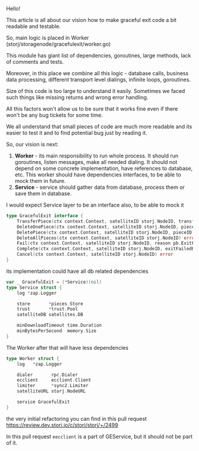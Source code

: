 Hello!

This article is all about our vision how to make graceful exit code a bit readable and testable.

So, main logic is placed in Worker (storj/storagenode/gracefulexit/worker.go)

This module has giant list of dependencies, goroutines, large methods, lack of comments and tests.

Moreover, in this place we combine all this logic - database calls, business data processing, different transport level dialings, infinite loops, goroutines.

Size of this code is too large to understand it easily. Sometimes we faced such things like missing returns and wrong error handling.

All this factors won't allow us to be sure that it works fine even if there won't be any bug tickets for some time.

We all understand that small pieces of code are much more readable and its easier to test it and to find potential bug just by reading it.

So, our vision is next:

1. **Worker** - its main responsibility to run whole process. It should run goroutines, listen messages, make all needed dialing.
It should not depend on some concrete implementation, have references to database, etc.
This worker should have dependencies interfaces, to be able to mock them in future.
2. **Service** - service should gather data from database, process them or save them in database.

I would expect Service layer to be an interface also, to be able to mock it

```go
type GracefulExit interface {
	TransferPiece(ctx context.Context, satelliteID storj.NodeID, transferPiece *pb.TransferPiece, c gracefulExitStream) error
	DeleteOnePiece(ctx context.Context, satelliteID storj.NodeID, pieceID storj.PieceID) error
	DeletePiece(ctx context.Context, satelliteID storj.NodeID, pieceID storj.PieceID) error
	DeleteAllPieces(ctx context.Context, satelliteID storj.NodeID) error
	Fail(ctx context.Context, satelliteID storj.NodeID, reason pb.ExitFailed_Reason, exitFailedBytes []byte) error
	Complete(ctx context.Context, satelliteID storj.NodeID, exitFailedBytes []byte, wait func()) error
	Cancel(ctx context.Context, satelliteID storj.NodeID) error
}
```
its implementation could have all db related dependencies 
```go
var _ GracefulExit = (*Service)(nil)
type Service struct {
	log *zap.Logger

	store       *pieces.Store
	trust       *trust.Pool
	satelliteDB satellites.DB

	minDownloadTimeout time.Duration
	minBytesPerSecond  memory.Size
}
```

The Worker after that will have less dependencies
```go
type Worker struct {
	log   *zap.Logger

	dialer       rpc.Dialer
	ecclient     ecclient.Client
	limiter      *sync2.Limiter
	satelliteURL storj.NodeURL

	service GracefulExit
}
```

the very initial refactoring you can find in this pull request
https://review.dev.storj.io/c/storj/storj/+/2499

In this pull request `eecclient` is a part of GEService, but it should not be part of it.
